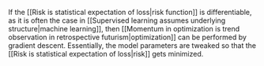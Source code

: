 ---
---

If the [[Risk is statistical expectation of loss|risk function]] is differentiable, as it is often the case in [[Supervised learning assumes underlying structure|machine learning]], then [[Momentum in optimization is trend observation in retrospective futurism|optimization]] can be performed by gradient descent. Essentially, the model parameters are tweaked so that the [[Risk is statistical expectation of loss|risk]] gets minimized.